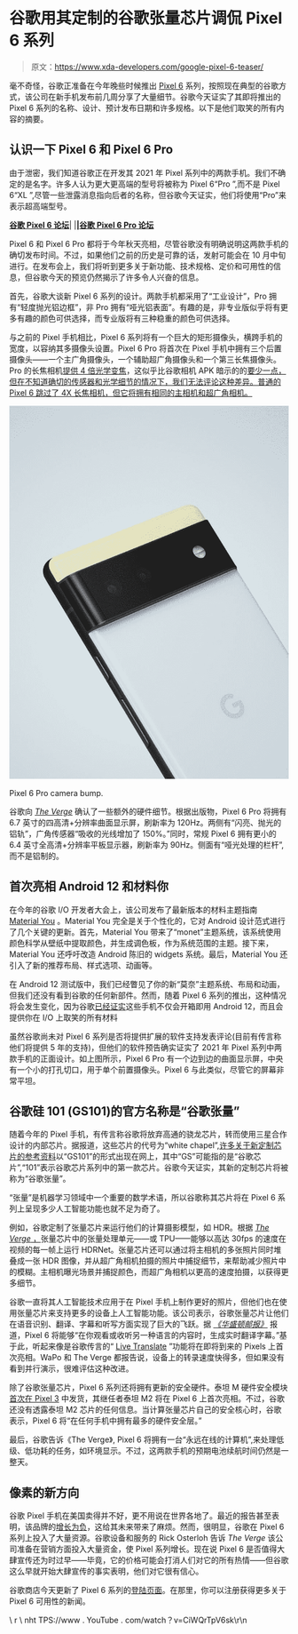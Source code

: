 # 谷歌用其定制的谷歌张量芯片调侃 Pixel 6 系列

> 原文：<https://www.xda-developers.com/google-pixel-6-teaser/>

毫不奇怪，谷歌正准备在今年晚些时候推出 [Pixel 6](https://www.xda-developers.com/google-pixel-6/) 系列，按照现在典型的谷歌方式，该公司在新手机发布前几周分享了大量细节。谷歌今天证实了其即将推出的 Pixel 6 系列的名称、设计、预计发布日期和许多规格。以下是他们取笑的所有内容的摘要。

## 认识一下 Pixel 6 和 Pixel 6 Pro

由于泄密，我们知道谷歌正在开发其 2021 年 Pixel 系列中的两款手机。我们不确定的是名字。许多人认为更大更高端的型号将被称为 Pixel 6“Pro ”,而不是 Pixel 6“XL ”,尽管一些泄露消息指向后者的名称，但谷歌今天证实，他们将使用“Pro”来表示超高端型号。

**[谷歌 Pixel 6 论坛](https://forum.xda-developers.com/f/google-pixel-6.12311/)**| |**|[谷歌 Pixel 6 Pro 论坛](https://forum.xda-developers.com/f/google-pixel-6-pro.12313/)**

Pixel 6 和 Pixel 6 Pro 都将于今年秋天亮相，尽管谷歌没有明确说明这两款手机的确切发布时间。不过，如果他们之前的历史是可靠的话，发射可能会在 10 月中旬进行。在发布会上，我们将听到更多关于新功能、技术规格、定价和可用性的信息，但谷歌今天的预览仍然揭示了许多令人兴奋的信息。

首先，谷歌大谈新 Pixel 6 系列的设计。两款手机都采用了“工业设计”，Pro 拥有“轻度抛光铝边框”，非 Pro 拥有“哑光铝表面”。有趣的是，非专业版似乎将有更多有趣的颜色可供选择，而专业版将有三种稳重的颜色可供选择。

与之前的 Pixel 手机相比，Pixel 6 系列将有一个巨大的矩形摄像头，横跨手机的宽度，以容纳其多摄像头设置。Pixel 6 Pro 将首次在 Pixel 手机中拥有三个后置摄像头——一个主广角摄像头，一个辅助超广角摄像头和一个第三长焦摄像头。Pro 的长焦相机[提供 4 倍光学变焦](https://twitter.com/madebygoogle/status/1422227451816685568)，这似乎比谷歌相机 APK 暗示的的[要少一点，但在不知道确切的传感器和光学细节的情况下，我们无法评论这种差异。普通的 Pixel 6 跳过了 4X 长焦相机，但它将拥有相同的主相机和超广角相机。](https://www.xda-developers.com/google-pixel-6-xl-ultra-tele-camera-rumor/)

 <picture>![Google Pixel 6 camera close-up](img/72e6d3be6df7d7e39d2b0bb835257d85.png)</picture> 

Pixel 6 Pro camera bump.

谷歌向 [*The Verge*](https://www.theverge.com/2021/8/2/22605094/google-pixel-6-pro-tensor-processor-specs-ai-ml) 确认了一些额外的硬件细节。根据出版物，Pixel 6 Pro 将拥有 6.7 英寸的四高清+分辨率曲面显示屏，刷新率为 120Hz。两侧有“闪亮、抛光的铝轨”，广角传感器“吸收的光线增加了 150%。”同时，常规 Pixel 6 拥有更小的 6.4 英寸全高清+分辨率平板显示器，刷新率为 90Hz。侧面有“哑光处理的栏杆”,而不是铝制的。

## 首次亮相 Android 12 和材料你

在今年的谷歌 I/O 开发者大会上，该公司发布了最新版本的材料主题指南 [Material You](https://www.xda-developers.com/material-you/) 。Material You 完全是关于个性化的，它对 Android 设计范式进行了几个关键的更新。首先，Material You 带来了“monet”主题系统，该系统使用颜色科学从壁纸中提取颜色，并生成调色板，作为系统范围的主题。接下来，Material You 还呼吁改造 Android 陈旧的 widgets 系统。最后，Material You 还引入了新的推荐布局、样式选项、动画等。

在 Android 12 测试版中，我们已经瞥见了你的新“莫奈”主题系统、布局和动画，但我们还没有看到谷歌的任何新部件。然而，随着 Pixel 6 系列的推出，这种情况将会发生变化，因为谷歌[已经证实](https://twitter.com/madebygoogle/status/1422231294025609226)这些手机不仅会开箱即用 Android 12，而且会提供你在 I/O 上取笑的所有材料

虽然谷歌尚未对 Pixel 6 系列是否将提供扩展的软件支持发表评论(目前有传言称他们将提供 5 年的支持)，但他们的软件预告确实证实了 2021 年 Pixel 系列中两款手机的正面设计。如上图所示，Pixel 6 Pro 有一个边到边的曲面显示屏，中央有一个小的打孔切口，用于单个前置摄像头。Pixel 6 与此类似，尽管它的屏幕非常平坦。

## 谷歌硅 101 (GS101)的官方名称是“谷歌张量”

随着今年的 Pixel 手机，有传言称谷歌将放弃高通的骁龙芯片，转而使用三星合作设计的内部芯片。据报道，这些芯片的代号为“white chapel”,[许多关于新定制芯片的参考资料](https://www.xda-developers.com/google-pixel-6-gs101-whitechapel-aosp/)以“GS101”的形式出现在网上，其中“GS”可能指的是“谷歌芯片”,“101”表示谷歌芯片系列中的第一款芯片。谷歌今天证实，其新的定制芯片将被称为“谷歌张量”。

“张量”是机器学习领域中一个重要的数学术语，所以谷歌称其芯片将在 Pixel 6 系列上呈现多少人工智能功能也就不足为奇了。

例如，谷歌定制了张量芯片来运行他们的计算摄影模型，如 HDR。根据 [*The Verge* ，](https://www.theverge.com/2021/8/2/22605094/google-pixel-6-pro-tensor-processor-specs-ai-ml)张量芯片中的张量处理单元——或 TPU——能够以高达 30fps 的速度在视频的每一帧上运行 HDRNet。张量芯片还可以通过将主相机的多张照片同时堆叠成一张 HDR 图像，并从超广角相机拍摄的照片中捕捉细节，来帮助减少照片中的模糊。主相机曝光场景并捕捉颜色，而超广角相机以更高的速度拍摄，以获得更多细节。

谷歌一直将其人工智能技术应用于在 Pixel 手机上制作更好的照片，但他们也在使用张量芯片来支持更多的设备上人工智能功能。该公司表示，谷歌张量芯片让他们在语音识别、翻译、字幕和听写方面实现了巨大的飞跃。据 [*《华盛顿邮报》*](https://www.washingtonpost.com/technology/2021/08/02/google-pixel-6-tensor-chip/) 报道，Pixel 6 将能够“在你观看或收听另一种语言的内容时，生成实时翻译字幕。”基于此，听起来像是谷歌传言的“ [Live Translate](https://www.xda-developers.com/android-12-beta-2-google-live-translate-feature/) ”功能将在即将到来的 Pixels 上首次亮相。WaPo 和 The Verge 都报告说，设备上的转录速度快得多，但如果没有看到并行演示，很难评估这种改进。

除了谷歌张量芯片，Pixel 6 系列还将拥有更新的安全硬件。泰坦 M 硬件安全模块[首次在 Pixel 3](https://www.xda-developers.com/google-pixel-3-titan-m-security/amp/) 中发货，其继任者泰坦 M2 将在 Pixel 6 上首次亮相。不过，谷歌还没有透露泰坦 M2 芯片的任何信息。当计算张量芯片自己的安全核心时，谷歌表示，Pixel 6 将“在任何手机中拥有最多的硬件安全层。”

最后，谷歌告诉《The Verge》, Pixel 6 将拥有一台“永远在线的计算机”,来处理低级、低功耗的任务，如环境显示。不过，这两款手机的预期电池续航时间仍然是一整天。

## 像素的新方向

谷歌 Pixel 手机在美国卖得并不好，更不用说在世界各地了。最近的报告甚至表明，该品牌的[增长为负](https://www.xda-developers.com/oneplus-us-growth-budget-phones-t-mobile/)，这给其未来带来了麻烦。然而，很明显，谷歌在 Pixel 6 系列上投入了大量资源。谷歌设备和服务的 Rick Osterloh 告诉 *The Verge* 该公司准备在营销方面投入大量资金，使 Pixel 系列增长。现在说 Pixel 6 是否值得大肆宣传还为时过早——毕竟，它的价格可能会打消人们对它的所有热情——但谷歌这么早就开始大肆宣传的事实表明，他们对它很有信心。

谷歌商店今天更新了 Pixel 6 系列的[登陆页面](https://store.google.com/magazine/google_pixel_6)。在那里，你可以注册获得更多关于 Pixel 6 可用性的新闻。

\ r \ nht TPS://www . YouTube . com/watch？v=CiWQrTpV6sk\r\n